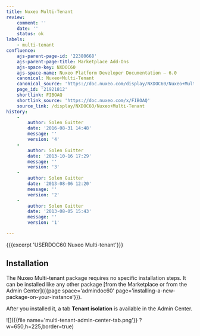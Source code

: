 ```yaml
---
title: Nuxeo Multi-Tenant
review:
    comment: ''
    date: ''
    status: ok
labels:
    - multi-tenant
confluence:
    ajs-parent-page-id: '22380668'
    ajs-parent-page-title: Marketplace Add-Ons
    ajs-space-key: NXDOC60
    ajs-space-name: Nuxeo Platform Developer Documentation — 6.0
    canonical: Nuxeo+Multi-Tenant
    canonical_source: 'https://doc.nuxeo.com/display/NXDOC60/Nuxeo+Multi-Tenant'
    page_id: '21921812'
    shortlink: FIBOAQ
    shortlink_source: 'https://doc.nuxeo.com/x/FIBOAQ'
    source_link: /display/NXDOC60/Nuxeo+Multi-Tenant
history:
    - 
        author: Solen Guitter
        date: '2016-08-31 14:48'
        message: ''
        version: '4'
    - 
        author: Solen Guitter
        date: '2013-10-16 17:29'
        message: ''
        version: '3'
    - 
        author: Solen Guitter
        date: '2013-08-06 12:20'
        message: ''
        version: '2'
    - 
        author: Solen Guitter
        date: '2013-08-05 15:43'
        message: ''
        version: '1'

---
```

{{{excerpt 'USERDOC60:Nuxeo Multi-tenant'}}}

## Installation

The Nuxeo Multi-tenant package requires no specific installation steps. It can be installed like any other package [from the Marketplace or from the Admin Center]({{page space='admindoc60' page='installing-a-new-package-on-your-instance'}}).

After you installed it, a tab **Tenant isolation** is available in the Admin Center.

![]({{file name='multi-tenant-admin-center-tab.png'}} ?w=650,h=225,border=true)

&nbsp;